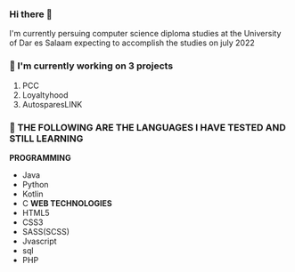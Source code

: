 ### Hi there 👋
<!--
**adolfalfred/adolfalfred** is a ✨ _special_ ✨ repository because its `README.md` (this file) appears on your GitHub profile.

Here are some ideas to get you started:

-  I’m currently working on ...
-  I’m currently learning ...
- 👯 I’m looking to collaborate on ...
- 🤔 I’m looking for help with ...
- 💬 Ask me about ...
- 📫 How to reach me: ...
- 😄 Pronouns: ...
- ⚡ Fun fact: ...
-->
I'm currently persuing computer science diploma studies at the University of Dar es Salaam expecting to accomplish the studies on july 2022

### 🔭 I'm currently working on 3 projects
1. PCC
2. Loyaltyhood
3. AutosparesLINK

### 🌱 THE FOLLOWING ARE THE LANGUAGES I HAVE TESTED AND STILL LEARNING
**PROGRAMMING**
- Java
- Python
- Kotlin
- C
**WEB TECHNOLOGIES**
- HTML5
- CSS3
- SASS(SCSS)
- Jvascript
- sql
- PHP
